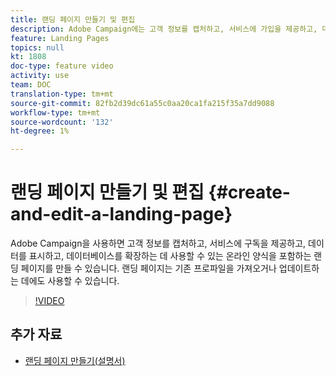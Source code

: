 ```yaml
---
title: 랜딩 페이지 만들기 및 편집
description: Adobe Campaign에는 고객 정보를 캡처하고, 서비스에 가입을 제공하고, 데이터를 표시하고, 데이터베이스를 확장하는 데 사용할 수 있는 온라인 양식인 랜딩 페이지가 포함되어 있습니다. 랜딩 페이지는 기존 프로파일을 가져오거나 업데이트하는 데에도 사용할 수 있습니다. 이 비디오에서는 Adobe Campaign Standard에서 랜딩 페이지를 만들고, 편집하고, 테스트하는 방법에 대해 설명합니다.
feature: Landing Pages
topics: null
kt: 1808
doc-type: feature video
activity: use
team: DOC
translation-type: tm+mt
source-git-commit: 82fb2d39dc61a55c0aa20ca1fa215f35a7dd9088
workflow-type: tm+mt
source-wordcount: '132'
ht-degree: 1%

---
```



# 랜딩 페이지 만들기 및 편집 {#create-and-edit-a-landing-page}

Adobe Campaign을 사용하면 고객 정보를 캡처하고, 서비스에 구독을 제공하고, 데이터를 표시하고, 데이터베이스를 확장하는 데 사용할 수 있는 온라인 양식을 포함하는 랜딩 페이지를 만들 수 있습니다. 랜딩 페이지는 기존 프로파일을 가져오거나 업데이트하는 데에도 사용할 수 있습니다.

>[!VIDEO](https://video.tv.adobe.com/v/24093?quality=12)

## 추가 자료

* [랜딩 페이지 만들기(설명서)](https://docs.campaign.adobe.com/doc/standard/getting_started/en/ACS_CreateLandingPage.html)
